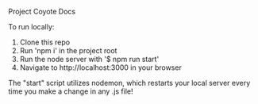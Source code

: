 Project Coyote Docs

To run locally:
1. Clone this repo
2. Run 'npm i' in the project root
3. Run the node server with '$ npm run start'
4. Navigate to http://localhost:3000 in your browser

The "start" script utilizes nodemon, which restarts your local server every time you make a change in any .js file!
